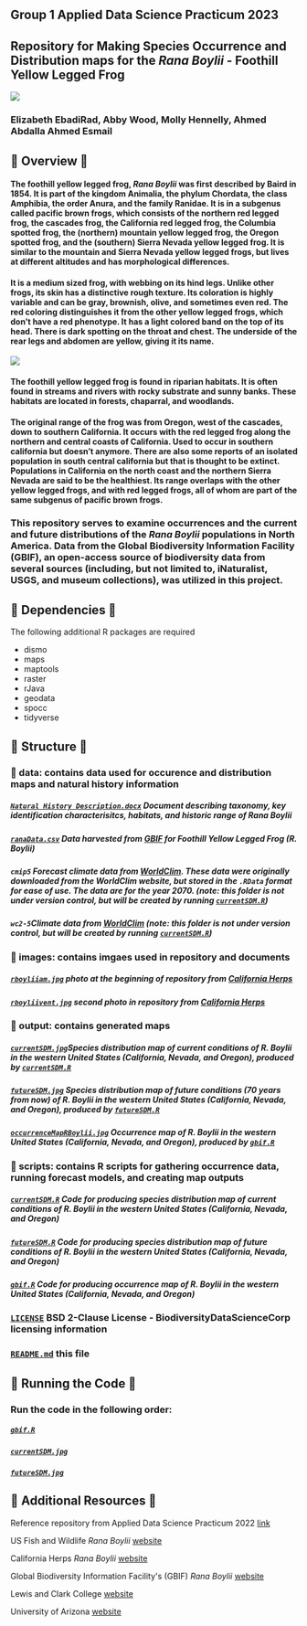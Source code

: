 ## Group 1 Applied Data Science Practicum 2023
## Repository for Making Species Occurrence and Distribution maps for the *Rana Boylii* - Foothill Yellow Legged Frog 

![](https://github.com/BiodiversityDataScienceCorp/2023_Group_1/blob/main/images/rboyliiam.jpg)

### Elizabeth EbadiRad, Abby Wood, Molly Hennelly, Ahmed Abdalla Ahmed Esmail

## 🐸 Overview 🐸 

#### 	The foothill yellow legged frog, *Rana Boylii* was first described by Baird in 1854. It is part of the kingdom Animalia, the phylum Chordata, the class Amphibia, the order Anura, and the family Ranidae. It is in a subgenus called pacific brown frogs, which consists of the northern red legged frog, the cascades frog, the California red legged frog, the Columbia spotted frog, the (northern) mountain yellow legged frog, the Oregon spotted frog, and the (southern) Sierra Nevada yellow legged frog. It is similar to the mountain and Sierra Nevada yellow legged frogs, but lives at different altitudes and has morphological differences. 
#### It is a medium sized frog, with webbing on its hind legs. Unlike other frogs, its skin has a distinctive rough texture. Its coloration is highly variable and can be gray, brownish, olive, and sometimes even red. The red coloring distinguishes it from the other yellow legged frogs, which don’t have a red phenotype. It has a light colored band on the top of its head. There is dark spotting on the throat and chest. The underside of the rear legs and abdomen are yellow, giving it its name.
![](https://github.com/BiodiversityDataScienceCorp/2023_Group_1/blob/main/images/rboyliivent.jpg)
#### The foothill yellow legged frog is found in riparian habitats. It is often found in streams and rivers with rocky substrate and sunny banks. These habitats are located in forests, chaparral, and woodlands. 
#### The original range of the frog was from Oregon, west of the cascades, down to southern California. It occurs with the red legged frog along the northern and central coasts of California.  Used to occur in southern california but doesn’t anymore. There are also some reports of an isolated population in south central california but that is thought to be extinct. Populations in California on the north coast and the northern Sierra Nevada are said to be the healthiest. Its range overlaps with the other yellow legged frogs, and with red legged frogs, all of whom are part of the same subgenus of pacific brown frogs. 

### This repository serves to examine occurrences and the current and future distributions of the *Rana Boylii* populations in North America. Data from the Global Biodiversity Information Facility (GBIF), an open-access source of biodiversity data from several sources (including, but not limited to, iNaturalist, USGS, and museum collections), was utilized in this project.

## 🐸 Dependencies 🐸
The following additional R packages are required 

+ dismo
+ maps
+ maptools
+ raster
+ rJava
+ geodata
+ spocc
+ tidyverse

## 🐸 Structure 🐸

### 📁 data: contains data used for occurence and distribution maps and natural history information

##### [`Natural History Description.docx`](https://github.com/BiodiversityDataScienceCorp/2023_Group_1/blob/main/data/Natural%20History%20Description.docx) Document describing taxonomy, key identification characterisitcs, habitats, and historic range of *Rana Boylii* 

##### [`ranaData.csv`](https://github.com/BiodiversityDataScienceCorp/2023_Group_1/blob/main/data/ranaData.csv) Data harvested from [GBIF](https://www.gbif.org/) for Foothill Yellow Legged Frog (*R. Boylii*)

##### `cmip5` Forecast climate data from [WorldClim](http://www.worldclim.org). These data were originally downloaded from the WorldClim website, but stored in the `.RData` format for ease of use. The data are for the year 2070. (_note_: this folder is not under version control, but will be created by running [`currentSDM.R`](https://github.com/BiodiversityDataScienceCorp/2023_Group_1/blob/main/scripts/currentSDM.R))

##### `wc2-5`Climate data from [WorldClim](http://www.worldclim.org) (_note_: this folder is not under version control, but will be created by running [`currentSDM.R`](https://github.com/BiodiversityDataScienceCorp/2023_Group_1/blob/main/scripts/currentSDM.R)) 

### 📁 images: contains imgaes used in repository and documents

##### [`rboyliiam.jpg`](https://github.com/BiodiversityDataScienceCorp/2023_Group_1/blob/main/images/rboyliiam.jpg) photo at the beginning of repository from [California Herps](https://californiaherps.com/frogs/pages/r.boylii.html)

##### [`rboyliivent.jpg`](https://github.com/BiodiversityDataScienceCorp/2023_Group_1/blob/main/images/rboyliivent.jpg) second photo in repository from [California Herps](https://californiaherps.com/frogs/pages/r.boylii.html)

### 📁 output: contains generated maps

##### [`currentSDM.jpg`](https://github.com/BiodiversityDataScienceCorp/2023_Group_1/blob/main/output/currentSDM.jpg)Species distribution map of current conditions of *R. Boylii* in the western United States (California, Nevada, and Oregon), produced by [`currentSDM.R`](https://github.com/BiodiversityDataScienceCorp/2023_Group_1/blob/main/scripts/currentSDM.R)

##### [`futureSDM.jpg`](https://github.com/BiodiversityDataScienceCorp/2023_Group_1/blob/main/output/futureSDM.jpg) Species distribution map of future conditions (70 years from now) of *R. Boylii* in the western United States (California, Nevada, and Oregon), produced by [`futureSDM.R`](https://github.com/BiodiversityDataScienceCorp/2023_Group_1/blob/main/scripts/futureSDM.R)

##### [`occurrenceMapRBoylii.jpg`](https://github.com/BiodiversityDataScienceCorp/2023_Group_1/blob/main/output/occurrenceMapRBoylii.jpg) Occurrence map of *R. Boylii* in the western United States (California, Nevada, and Oregon), produced by [`gbif.R`](https://github.com/BiodiversityDataScienceCorp/2023_Group_1/blob/main/scripts/gbif.R)

### 📁 scripts: contains R scripts for gathering occurrence data, running forecast models, and creating map outputs

##### [`currentSDM.R`](https://github.com/BiodiversityDataScienceCorp/2023_Group_1/blob/main/scripts/currentSDM.R) Code for producing species distribution map of current conditions of *R. Boylii* in the western United States (California, Nevada, and Oregon)

##### [`futureSDM.R`](https://github.com/BiodiversityDataScienceCorp/2023_Group_1/blob/main/scripts/futureSDM.R) Code for producing species distribution map of future conditions of *R. Boylii* in the western United States (California, Nevada, and Oregon)

##### [`gbif.R`](https://github.com/BiodiversityDataScienceCorp/2023_Group_1/blob/main/scripts/gbif.R) Code for producing occurrence map of *R. Boylii* in the western United States (California, Nevada, and Oregon)

### [`LICENSE`](https://github.com/BiodiversityDataScienceCorp/2023_Group_1/blob/main/LICENSE) BSD 2-Clause License - BiodiversityDataScienceCorp licensing information

### [`README.md`](https://github.com/BiodiversityDataScienceCorp/2023_Group_1/blob/main/README.md) this file

## 🐸 Running the Code 🐸

### Run the code in the following order:

##### [`gbif.R`](https://github.com/BiodiversityDataScienceCorp/2023_Group_1/blob/main/scripts/gbif.R)

##### [`currentSDM.jpg`](https://github.com/BiodiversityDataScienceCorp/2023_Group_1/blob/main/output/currentSDM.jpg)

##### [`futureSDM.jpg`](https://github.com/BiodiversityDataScienceCorp/2023_Group_1/blob/main/output/futureSDM.jpg)

## 🐸 Additional Resources 🐸

Reference repository from Applied Data Science Practicum 2022 [link](https://github.com/BiodiversityDataScienceCorp/milkfli-mapping)

US Fish and Wildlife *Rana Boylii* [website](https://www.fws.gov/species/foothill-yellow-legged-frog-rana-boylii) 

California Herps *Rana Boylii* [website](https://californiaherps.com/frogs/pages/r.boylii.html#description)

Global Biodiversity Information Facility's (GBIF) *Rana Boylii* [website](https://www.gbif.org/species/2426814)

Lewis and Clark College [website](https://www.lclark.edu/)

University of Arizona [website](https://www.arizona.edu/)